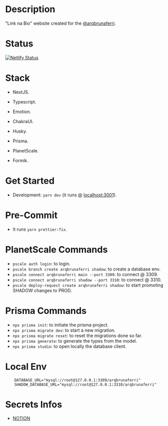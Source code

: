 # Description

"Link na Bio" website created for the [@arqbrunaferri](https://www.instagram.com/arqbrunaferri/).

# Status

[![Netlify Status](https://api.netlify.com/api/v1/badges/4a8cbc9a-5f34-458e-9890-b4dc6e74b82f/deploy-status)](https://app.netlify.com/sites/arqbrunaferri/deploys)

# Stack

- NextJS.

- Typescript.

- Emotion.

- ChakraUI.

- Husky.

- Prisma.

- PlanetScale.

- Formik.

# Get Started

- Development: `yarn dev` (it runs @ [localhost:3001](http://localhost:3001/)).

# Pre-Commit

- It runs `yarn prettier:fix`.

# PlanetScale Commands

- `pscale auth login`: to login.
- `pscale branch create arqbrunaferri shadow`: to create a database env.
- `pscale connect arqbrunaferri main --port 3309`: to connect @ 3309.
- `pscale connect arqbrunaferri shadow --port 3310`: to connect @ 3310.
- `pscale deploy-request create arqbrunaferri shadow`: to start promoting SHADOW changes to PROD.

# Prisma Commands

- `npx prisma init`: to initiate the prisma project.
- `npx prisma migrate dev`: to start a new migration.
- `npx prisma migrate reset`: to reset the migrations done so far.
- `npx prisma generate`: to generate the types from the model.
- `npx prisma studio`: to open locally the database client.

# Local Env

```
    DATABASE_URL="mysql://root@127.0.0.1:3309/arqbrunaferri"
    SHADOW_DATABASE_URL="mysql://root@127.0.0.1:3310/arqbrunaferri"
```

# Secrets Infos

- [NOTION](https://www.notion.so/ARQBRUNAFERRI-SECRETS-4a94212eb353418ab42307d0d38baf4b)
